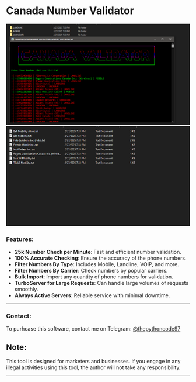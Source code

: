 # Canada Number Validator

![image](https://raw.githubusercontent.com/alexrony21/Canada-Number-Validator/refs/heads/main/Canada_Number_Validator.png)
![image](https://raw.githubusercontent.com/alexrony21/Canada-Number-Validator/refs/heads/main/Canada_Number_Carrier_Name.png)

### Features:
- **25k Number Check per Minute**: Fast and efficient number validation.
- **100% Accurate Checking**: Ensure the accuracy of the phone numbers.
- **Filter Numbers By Type**: Includes Mobile, Landline, VOIP, and more.
- **Filter Numbers By Carrier**: Check numbers by popular carriers.
- **Bulk Import**: Import any quantity of phone numbers for validation.
- **TurboServer for Large Requests**: Can handle large volumes of requests smoothly.
- **Always Active Servers**: Reliable service with minimal downtime.

---

### Contact:
To purhcase this software, contact me on Telegram: [@thepythoncode97](https://t.me/thepythoncode97)

## Note:
This tool is designed for marketers and businesses. If you engage in any illegal activities using this tool, the author will not take any responsibility.

---
